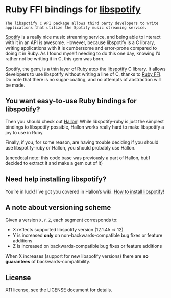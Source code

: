 Ruby FFI bindings for [libspotify][]
====================================

    The libspotify C API package allows third party developers to write
    applications that utilize the Spotify music streaming service.

[Spotify][] is a really nice music streaming service, and being able to interact with it in an API is awesome. However, because libspotify is a C library, writing applications with it is cumbersome and error-prone compared to doing it in Ruby. As I found myself needing to do this one day, knowing I’d rather not be writing it in C, this gem was born.

Spotify, the gem, is a thin layer of Ruby atop the [libspotify][] C library. It allows developers to use libspotify without writing a line of C, thanks to [Ruby FFI](https://rubygems.org/gems/ffi). Do note that there is no sugar-coating, and no attempts of abstraction will be made.

You want easy-to-use Ruby bindings for libspotify?
--------------------------------------------------
Then you should check out [Hallon][]! While libspotify-ruby is just the simplest bindings to libspotify possible, Hallon works really hard to make libspotify a joy to use in Ruby.

Finally, if you, for some reason, are having trouble deciding if you should use libspotify-ruby or Hallon, you should probably use Hallon.

(anecdotal note: this code base was previously a part of Hallon, but I decided to extract it and make a gem out of it)

[libspotify]: http://developer.spotify.com/en/libspotify/overview/
[Spotify]: https://www.spotify.com/
[Hallon]: https://github.com/Burgestrand/Hallon

Need help installing libspotify?
--------------------------------
You’re in luck! I’ve got you covered in Hallon’s wiki: [How to install libspotify](https://github.com/Burgestrand/Hallon/wiki/How-to-install-libspotify)!

A note about versioning scheme
------------------------------
Given a version `X.Y.Z`, each segment corresponds to:

- X reflects supported libspotify version (12.1.45 => 12)
- Y is increased **only** on non-backwards-compatible bug fixes or feature additions
- Z is increased on backwards-compatible bug fixes or feature additions

When X increases (support for new libspotify versions) there are **no guarantees** of backwards-compatibility.

License
-------
X11 license, see the LICENSE document for details.
